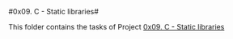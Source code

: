 #0x09. C - Static libraries#

This folder contains the tasks of Project [0x09. C - Static libraries](https://alx-intranet.hbtn.io/projects/220)

